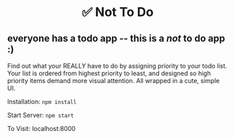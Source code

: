 <h1 align="center">
  ✅ Not To Do
</h1>
<h2>everyone has a todo app -- this is a <em>not</em> to do app :) </h2>
Find out what your REALLY have to do by assigning priority to your todo list. Your list is ordered from highest priority to least, and designed so  high priority items demand more visual attention. All wrapped in a cute, simple UI.

Installation:
`npm install`

Start Server:
`npm start`

To Visit:
localhost:8000
